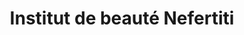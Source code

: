 ---
title: "Institut de beauté Nefertiti"
url: /garlin/institut-de-beaute-nefertiti/
shop: Kosmetik
---
